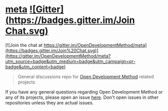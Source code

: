 # [meta](https://github.com/OpenDevelopmentMethod/meta/issues) [![Gitter](https://badges.gitter.im/Join Chat.svg)](https://gitter.im/OpenDevelopmentMethod/meta)

[![Join the chat at https://gitter.im/OpenDevelopmentMethod/meta](https://badges.gitter.im/Join%20Chat.svg)](https://gitter.im/OpenDevelopmentMethod/meta?utm_source=badge&utm_medium=badge&utm_campaign=pr-badge&utm_content=badge)

> General discussions repo for [Open Development Method](http://opendevelopmentmethod.org/) related projects

If you have any general questions regarding Open Development Method or any of its projects, please open an issue [here](https://github.com/OpenDevelopmentMethod/meta/issues). Don't open issues in other repositories unless they are actual issues.
